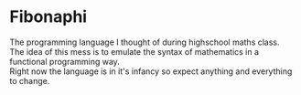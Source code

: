 # Fibonaphi

The programming language I thought of during highschool maths class.  
The idea of this mess is to emulate the syntax of mathematics in a functional programming way.  
Right now the language is in it's infancy so expect anything and everything to change.  
